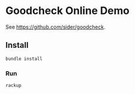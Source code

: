 # Goodcheck Online Demo

See <https://github.com/sider/goodcheck>.

## Install

```
bundle install
```

### Run

```
rackup
```
